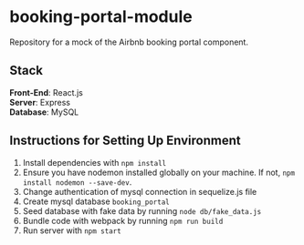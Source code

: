 # booking-portal-module
Repository for a mock of the Airbnb booking portal component.

## Stack
**Front-End**: React.js<br />
**Server**: Express<br />
**Database**: MySQL<br />

## Instructions for Setting Up Environment
1. Install dependencies with `npm install`
2. Ensure you have nodemon installed globally on your machine. If not, `npm install nodemon --save-dev`.
3. Change authentication of mysql connection in sequelize.js file
4. Create mysql database `booking_portal`
5. Seed database with fake data by running `node db/fake_data.js`
6. Bundle code with webpack by running `npm run build`
7. Run server with `npm start`
